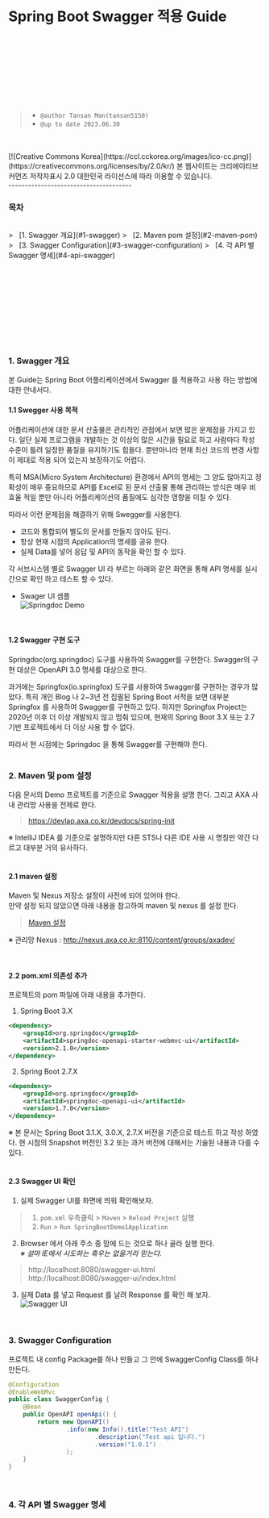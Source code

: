 Spring Boot Swagger 적용 Guide
===================  
<br> <br> <br> <br> <br> <br> <br> <br>
  
  >   * `@author Tansan Man(tansan5150)`    
  >   * `@up to date 2023.06.30` 
    
<br>
<br>
[![Creative Commons Korea](https://ccl.cckorea.org/images/ico-cc.png)](https://creativecommons.org/licenses/by/2.0/kr/)  
본 웹사이트는 크리에이티브 커먼즈 저작자표시 2.0 대한민국 라이선스에 따라 이용할 수 있습니다.  

<br>  
--------------------------------------
<br>  

### 목차
<br>
  > &nbsp; [1. Swagger 개요](#1-swagger)  
  > &nbsp; [2. Maven pom 설정](#2-maven-pom)   
  > &nbsp; [3. Swagger Configuration](#3-swagger-configuration)   
  > &nbsp; [4. 각 API 별 Swagger 명세](#4-api-swagger)   

  <br> <br> <br> <br>
--------------------------------------
<br>

### 1. Swagger 개요
본 Guide는 Spring Boot  어플리케이션에서 Swagger 를 적용하고 사용 하는 방법에 대한 안내서다.  

#### 1.1 Swegger 사용 목적  
어플리케이션에 대한 문서 산출물은 관리적인 관점에서 보면 많은 문제점을 가지고 있다. 일단 실제 프로그램을 개발하는 것 이상의 많은 시간을 필요로 하고 사람마다 작성 수준이 틀려 일정한 품질을 유지하기도 힘들다. 뿐만아니라 현재 최신 코드의 변경 사항이 제대로 적용 되어 있는지 보장하기도 어렵다.  

특히 MSA(Micro System Architecture) 환경에서 API의 명세는 그 양도 많아지고 정확성이 매우 중요하므로 API를 Excel로 된 문서 산출물 통해 관리하는 방식은 매우 비효율 적일 뿐만 아니라 어플리케이션의 품질에도 심각한 영향을 미칠 수 있다.

따라서 이런 문제점을 해결하기 위해 Swegger를 사용한다.  

- 코드와 통합되어 별도의 문서를 만들지 않아도 된다.  
- 항상 현재 시점의 Application의 명세를 공유 한다.   
- 실제 Data를 넣어 응답 및 API의 동작을 확인 할 수 있다.   

각 서브시스템 별로 Swagger UI 라 부르는 아래와 같은 화면을 통해 API 명세를 실시간으로 확인 하고 테스트 할 수 있다.    

- Swager UI 샘플  
![Springdoc Demo](./images/springdoc-demo.png)  
<br>

#### 1.2 Swagger 구현 도구
Springdoc(org.springdoc) 도구를 사용하여 Swagger를 구현한다. Swagger의 구현 대상은 OpenAPI 3.0 명세를 대상으로 한다.     

과거에는 Springfox(io.springfox) 도구를 사용하여 Swagger를 구현하는 경우가 많았다. 특히 개인 Blog 나 2~3년 전 집필된 Spring Boot 서적을 보면 대부분 Springfox 를 사용하여 Swagger를 구현하고 있다. 하지만 Springfox Project는 2020년 이후 더 이상 개발되지 않고 멈춰 있으며, 현재의 Spring Boot 3.X 또는 2.7 기반 프로젝트에서 더 이상 사용 할 수 없다.  

따라서 현 시점에는 Springdoc 을 통해 Swagger를 구현해야 한다.   
<br>

### 2. Maven 및 pom 설정
다음 문서의 Demo 프로젝트를 기준으로 Swagger 적용을 설명 한다. 그리고 AXA 사내 관리망 사용을 전제로 한다.    
> https://devlap.axa.co.kr/devdocs/spring-init  

※ IntelliJ IDEA 를 기준으로 설명하지만 다른 STS나 다른 IDE 사용 시 명칭만 약간 다르고 대부분 거의 유사하다.   
<br>

#### 2.1 maven 설정
Maven 및 Nexus 저장소 설정이 사전에 되어 있어야 한다.   
만약 설정 되지 않았으면 아래 내용을 참고하여 maven 및 nexus 를 설정 한다.  
> [Maven 설정](https://devlap.axa.co.kr/devdocs/spring-init/#21-maven)  

※ 관리망 Nexus : http://nexus.axa.co.kr:8110/content/groups/axadev/

<br>

#### 2.2 pom.xml 의존성 추가
프로젝트의  pom 파일에 아래 내용을 추가한다.  

1. Spring Boot 3.X
```xml
<dependency>
    <groupId>org.springdoc</groupId>
    <artifactId>springdoc-openapi-starter-webmvc-ui</artifactId>
    <version>2.1.0</version>
</dependency>
```
2. Spring Boot 2.7.X
```xml
<dependency>
    <groupId>org.springdoc</groupId>
    <artifactId>springdoc-openapi-ui</artifactId>
    <version>1.7.0</version>
</dependency>
```

※ 본 문서는 Spring Boot 3.1.X, 3.0.X, 2.7.X 버전을 기준으로 테스트 하고 작성 하였다. 현 시점의  Snapshot 버전인 3.2 또는 과거 버전에 대해서는 기술된 내용과 다를 수 있다.  
<br>

#### 2.3 Swagger UI 확인
1. 실제 Swagger UI를 화면에 띄워 확인해보자.    
 > 1.  `pom.xml` 우측클릭 > `Maven` > `Reload Project`  실행
 > 2. `Run` > `Run SpringBootDemo1Application`     

2. Browser 에서 아래 주소 중 맘에 드는 것으로 하나 골라 실행 한다.  
*※ 설마 IE에서 시도하는 흑우는 없을거라 믿는다.*   
> http://localhost:8080/swagger-ui.html  
> http://localhost:8080/swagger-ui/index.html  

3. 실제 Data 를 넣고 Request 를 날려 Response 를 확인 해 보자.  
![Swagger UI](./images/swagger-ui.png)

<br>

### 3. Swagger Configuration

프로젝트 내 config Package를 하나 만들고 그 안에 SwaggerConfig Class를 하나 만든다.  

```java
@Configuration
@EnableWebMvc
public class SwaggerConfig {
    @Bean
    public OpenAPI openApi() {
        return new OpenAPI()
                .info(new Info().title("Test API")
                        .description("Test api 입니다.")
                        .version("1.0.1")
                );
    }
}
```


<br>

### 4. 각 API 별 Swagger 명세

